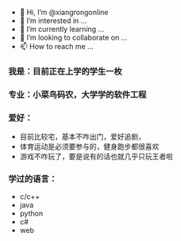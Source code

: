 - 👋 Hi, I’m @xiangrongonline
- 👀 I’m interested in ...
- 🌱 I’m currently learning ...
- 💞️ I’m looking to collaborate on ...
- 📫 How to reach me ...

<!---
xiangrongonline/xiangrongonline is a ✨ special ✨ repository because its `README.md` (this file) appears on your GitHub profile.
You can click the Preview link to take a look at your changes.
--->
### 我是：目前正在上学的学生一枚

### 专业：小菜鸟码农，大学学的软件工程

### 爱好：

- 目前比较宅，基本不咋出门，爱好追剧，
- 体育运动是必须要参与的，健身跑步都很喜欢
- 游戏不咋玩了，要是说有的话也就几乎只玩王者啦

### 学过的语言：

- c/c++
- java
- python
- c#
- web
